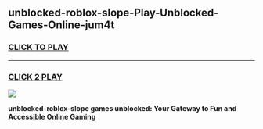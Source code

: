 
## unblocked-roblox-slope-Play-Unblocked-Games-Online-jum4t
<h3>
<a href="https://premium76.site?title=unblocked-roblox-slope&ref=25A">CLICK TO PLAY</a></h3>
<hr>

<h3>
<a href="https://premium76.site?title=unblocked-roblox-slope&ref=25A">CLICK 2 PLAY</a>
  
</h3>

<a href="https://premium76.site?title=unblocked-roblox-slope&ref=25A"><img src="https://clearcache.store/games.png"></a>


**unblocked-roblox-slope games unblocked: Your Gateway to Fun and Accessible Online Gaming**
